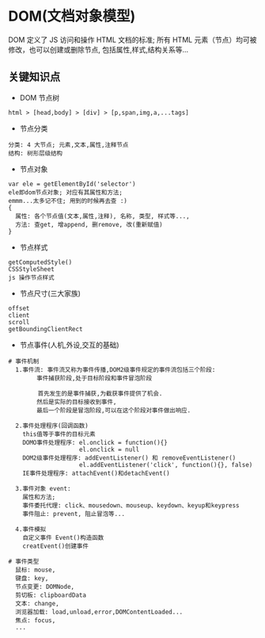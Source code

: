 # DOM(文档对象模型)
DOM 定义了 JS 访问和操作 HTML 文档的标准; 所有 HTML 元素（节点）均可被修改，也可以创建或删除节点, 包括属性,样式,结构关系等...

## 关键知识点
- DOM 节点树
```
html > [head,body] > [div] > [p,span,img,a,...tags]
```
- 节点分类
```
分类: 4 大节点; 元素,文本,属性,注释节点
结构: 树形层级结构
```
- 节点对象
```
var ele = getElementById('selector')
ele即dom节点对象; 对应有其属性和方法;
emmm...太多记不住; 用到的时候再去查 :)
{
  属性: 各个节点值(文本,属性,注释), 名称, 类型, 样式等...,
  方法: 查get, 增append, 删remove, 改(重新赋值)
}
```
- 节点样式
```
getComputedStyle()
CSSStyleSheet
js 操作节点样式
```
- 节点尺寸(三大家族)
```
offset
client
scroll
getBoundingClientRect
```
- 节点事件(人机,外设,交互的基础)
```
# 事件机制
  1.事件流: 事件流又称为事件传播,DOM2级事件规定的事件流包括三个阶段:
        事件捕获阶段,处于目标阶段和事件冒泡阶段

　　     首先发生的是事件捕获,为截获事件提供了机会.
        然后是实际的目标接收到事件,
        最后一个阶段是冒泡阶段,可以在这个阶段对事件做出响应.

  2.事件处理程序(回调函数)
    this值等于事件的目标元素
    DOMO事件处理程序: el.onclick = function(){}
                    el.onclick = null
    DOM2级事件处理程序: addEventListener() 和 removeEventListener()
                    el.addEventListener('click', function(){}, false)
    IE事件处理程序: attachEvent()和detachEvent()
  
  3.事件对象 event: 
    属性和方法;
    事件委托代理: click、mousedown、mouseup、keydown、keyup和keypress
    事件阻止: prevent, 阻止冒泡等...

  4.事件模拟
    自定义事件 Event()构造函数
    creatEvent()创建事件

# 事件类型
  鼠标: mouse,
  键盘: key,
  节点变更: DOMNode,
  剪切板: clipboardData
  文本: change,
  浏览器加载: load,unload,error,DOMContentLoaded...
  焦点: focus,
  ...
```